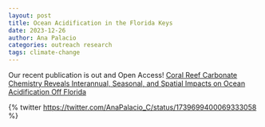 ```yaml
---
layout: post
title: Ocean Acidification in the Florida Keys
date: 2023-12-26
author: Ana Palacio
categories: outreach research
tags: climate-change
---
```


Our recent publication is out and Open Access! [Coral Reef Carbonate Chemistry Reveals Interannual, Seasonal, and Spatial Impacts on Ocean Acidification Off Florida](https://agupubs.onlinelibrary.wiley.com/doi/10.1029/2023GB007789)

{% twitter https://twitter.com/AnaPalacio_C/status/1739699400069333058 %}


